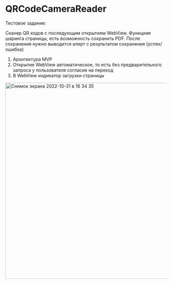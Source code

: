 # QRCodeCameraReader

Тестовое задание:

Сканер QR кодов с последующим открытием WebView. 
Функциия шаринга страницы, есть возможность сохранить PDF. 
После сохранения нужно выводится алерт с результатом сохранения (успех/ошибка)

1. Архитектура MVP
2. Открытие WebView автоматическое, то есть без предварительного запроса у пользователя согласие на переход
3. В WebView индикатор загрузки страницы

<img width="613" alt="Снимок экрана 2022-10-31 в 16 34 35" src="https://user-images.githubusercontent.com/104025325/199020255-59a7ddcc-64ae-4447-a8e7-0d45164a2642.png">
